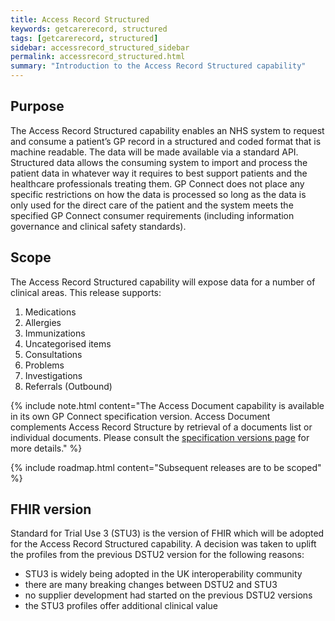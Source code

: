 ```yaml
---
title: Access Record Structured
keywords: getcarerecord, structured
tags: [getcarerecord, structured]
sidebar: accessrecord_structured_sidebar
permalink: accessrecord_structured.html
summary: "Introduction to the Access Record Structured capability"
---
```


## Purpose ##

The Access Record Structured capability enables an NHS system to request and consume a patient’s GP record in a structured and coded format that is machine readable. The data will be made available via a standard API. Structured data allows the consuming system to import and process the patient data in whatever way it requires to best support patients and the healthcare professionals treating them. GP Connect does not place any specific restrictions on how the data is processed so long as the data is only used for the direct care of the patient and the system meets the specified GP Connect consumer requirements (including information governance and clinical safety standards).

## Scope ##

The Access Record Structured capability will expose data for a number of clinical areas. This release supports:

1. Medications
2. Allergies
3. Immunizations
4. Uncategorised items
5. Consultations
6. Problems
7. Investigations
8. Referrals (Outbound)

{% include note.html content="The Access Document capability is available in its own GP Connect specification version. 
Access Document complements Access Record Structure by retrieval of a documents list or individual documents.
Please consult the [specification versions page](https://developer.nhs.uk/gp-connect-specification-versions/) for more details." %}

{% include roadmap.html content="Subsequent releases are to be scoped" %}

## FHIR version ##
Standard for Trial Use 3 (STU3) is the version of FHIR which will be adopted for the Access Record Structured capability. A decision was taken to uplift the profiles from the previous DSTU2 version for the following reasons:

 - STU3 is widely being adopted in the UK interoperability community
 - there are many breaking changes between DSTU2 and STU3
 - no supplier development had started on the previous DSTU2 versions
 - the STU3 profiles offer additional clinical value
